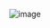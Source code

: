 
![image](https://github.com/amikha33/Upwork-Feedbacks/assets/46167070/ed81d1f1-8122-4690-b989-b8924c0df89b)
